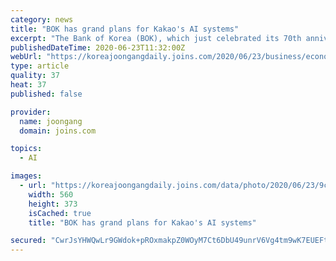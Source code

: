 ```yaml
---
category: news
title: "BOK has grand plans for Kakao's AI systems"
excerpt: "The Bank of Korea (BOK), which just celebrated its 70th anniversary, is taking on an unexpected partner: Kakao, the startup-turned-IT giant that just turned 10 years old."
publishedDateTime: 2020-06-23T11:32:00Z
webUrl: "https://koreajoongangdaily.joins.com/2020/06/23/business/economy/bank-of-korea-kakao-bok/20200623181800263.html"
type: article
quality: 37
heat: 37
published: false

provider:
  name: joongang
  domain: joins.com

topics:
  - AI

images:
  - url: "https://koreajoongangdaily.joins.com/data/photo/2020/06/23/9cdc9b16-b4a7-4e68-a0bf-6606a7e6e158.jpg"
    width: 560
    height: 373
    isCached: true
    title: "BOK has grand plans for Kakao's AI systems"

secured: "CwrJsYHWQwLr9GWdok+pROxmakpZ0WOyM7Ct6DbU49unrV6Vg4tm9wK7EUEFtbkyoZnSLQooKKsLQMUmzS+WnQRQ6x4Vedcse2eeH/N9r8bBtDviZnb0ionGh6ORvRIUXtu4/5sKOV8Kt3bG1n6x14Q4/5eBfefXulLMaD47xvPpxVCXIt0WedgZlQsLlofIcoIE/6S0RJ9HeK1LzOWsrLoPlw+OHgWF8JQwJ24zr02fBa7LUHUqQXK2bhsb8DFH4/5jyP25xJm7e9tIAYDwodrHUtCuGg6KXADUtdJ949mNAvwJSNu1MRBJDXch8ilWtiFhNT/e8h+Z0iiNP4/Yxw==;EFOpCcTZIjbDikWBdM4l2A=="
---
```


